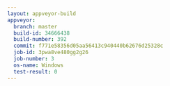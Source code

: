 ```yaml
---
layout: appveyor-build
appveyor:
  branch: master
  build-id: 34666438
  build-number: 392
  commit: f771e58356d05aa56413c940440b62676d25328c
  job-id: 3pwa8ve480gg2g26
  job-number: 3
  os-name: Windows
  test-result: 0
---
```


